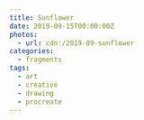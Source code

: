 ```yaml
---
title: Sunflower
date: 2019-09-15T00:00:00Z
photos:
  - url: cdn:/2019-09-sunflower
categories:
  - fragments
tags:
  - art
  - creative
  - drawing
  - procreate
---
```

